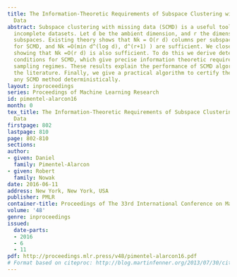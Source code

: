 ```yaml
---
title: The Information-Theoretic Requirements of Subspace Clustering with Missing
  Data
abstract: Subspace clustering with missing data (SCMD) is a useful tool for analyzing
  incomplete datasets. Let d be the ambient dimension, and r the dimension of the
  subspaces. Existing theory shows that Nk = O(r d) columns per subspace are necessary
  for SCMD, and Nk =O(min d^(log d), d^(r+1) ) are sufficient. We close this gap,
  showing that Nk =O(r d) is also sufficient. To do this we derive deterministic sampling
  conditions for SCMD, which give precise information theoretic requirements and determine
  sampling regimes. These results explain the performance of SCMD algorithms from
  the literature. Finally, we give a practical algorithm to certify the output of
  any SCMD method deterministically.
layout: inproceedings
series: Proceedings of Machine Learning Research
id: pimentel-alarcon16
month: 0
tex_title: The Information-Theoretic Requirements of Subspace Clustering with Missing
  Data
firstpage: 802
lastpage: 810
page: 802-810
sections: 
author:
- given: Daniel
  family: Pimentel-Alarcon
- given: Robert
  family: Nowak
date: 2016-06-11
address: New York, New York, USA
publisher: PMLR
container-title: Proceedings of The 33rd International Conference on Machine Learning
volume: '48'
genre: inproceedings
issued:
  date-parts:
  - 2016
  - 6
  - 11
pdf: http://proceedings.mlr.press/v48/pimentel-alarcon16.pdf
# Format based on citeproc: http://blog.martinfenner.org/2013/07/30/citeproc-yaml-for-bibliographies/
---
```

